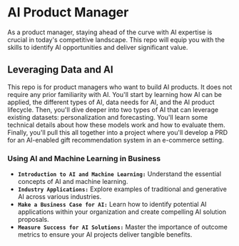 # AI Product Manager

As a product manager, staying ahead of the curve with AI expertise is crucial in today's competitive landscape. This repo will equip you with the skills to identify AI opportunities and deliver significant value.

## Leveraging Data and AI 

This repo is for product managers who want to build AI products. It does not require any prior familiarity with AI. You'll start by learning how AI can be applied, the different types of AI, data needs for AI, and the AI product lifecycle. Then, you'll dive deeper into two types of AI that can leverage existing datasets: personalization and forecasting. You'll learn some technical details about how these models work and how to evaluate them. Finally, you'll pull this all together into a project where you'll develop a PRD for an AI-enabled gift recommendation system in an e-commerce setting.

### Using AI and Machine Learning in Business
- **`Introduction to AI and Machine Learning:`** Understand the essential concepts of AI and machine learning.
- **`Industry Applications:`** Explore examples of traditional and generative AI across various industries.
- **`Make a Business Case for AI:`** Learn how to identify potential AI applications within your organization and create compelling AI solution proposals.
- **`Measure Success for AI Solutions:`** Master the importance of outcome metrics to ensure your AI projects deliver tangible benefits.





